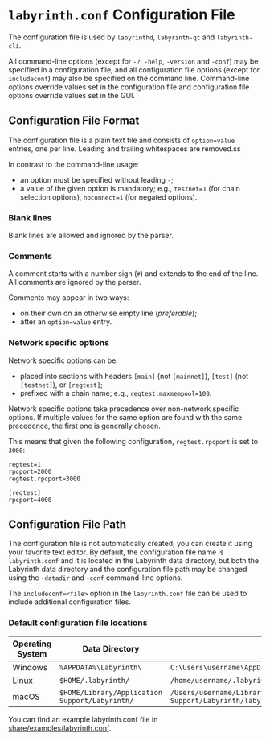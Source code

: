 # `labyrinth.conf` Configuration File

The configuration file is used by `labyrinthd`, `labyrinth-qt` and `labyrinth-cli`.

All command-line options (except for `-?`, `-help`, `-version` and `-conf`) may be specified in a configuration file, and all configuration file options (except for `includeconf`) may also be specified on the command line. Command-line options override values set in the configuration file and configuration file options override values set in the GUI.

## Configuration File Format

The configuration file is a plain text file and consists of `option=value` entries, one per line. Leading and trailing whitespaces are removed.ss

In contrast to the command-line usage:
- an option must be specified without leading `-`;
- a value of the given option is mandatory; e.g., `testnet=1` (for chain selection options), `noconnect=1` (for negated options).

### Blank lines

Blank lines are allowed and ignored by the parser.

### Comments

A comment starts with a number sign (`#`) and extends to the end of the line. All comments are ignored by the parser.

Comments may appear in two ways:
- on their own on an otherwise empty line (_preferable_);
- after an `option=value` entry.

### Network specific options

Network specific options can be:
- placed into sections with headers `[main]` (not `[mainnet]`), `[test]` (not `[testnet]`), or `[regtest]`;
- prefixed with a chain name; e.g., `regtest.maxmempool=100`.

Network specific options take precedence over non-network specific options.
If multiple values for the same option are found with the same precedence, the
first one is generally chosen.

This means that given the following configuration, `regtest.rpcport` is set to `3000`:

```
regtest=1
rpcport=2000
regtest.rpcport=3000

[regtest]
rpcport=4000
```

## Configuration File Path

The configuration file is not automatically created; you can create it using your favorite text editor. By default, the configuration file name is `labyrinth.conf` and it is located in the Labyrinth data directory, but both the Labyrinth data directory and the configuration file path may be changed using the `-datadir` and `-conf` command-line options.

The `includeconf=<file>` option in the `labyrinth.conf` file can be used to include additional configuration files.

### Default configuration file locations

Operating System | Data Directory | Example Path
-- | -- | --
Windows | `%APPDATA%\Labyrinth\` | `C:\Users\username\AppData\Roaming\Labyrinth\labyrinth.conf`
Linux | `$HOME/.labyrinth/` | `/home/username/.labyrinth/labyrinth.conf`
macOS | `$HOME/Library/Application Support/Labyrinth/` | `/Users/username/Library/Application Support/Labyrinth/labyrinth.conf`

You can find an example labyrinth.conf file in [share/examples/labyrinth.conf](../share/examples/labyrinth.conf).
